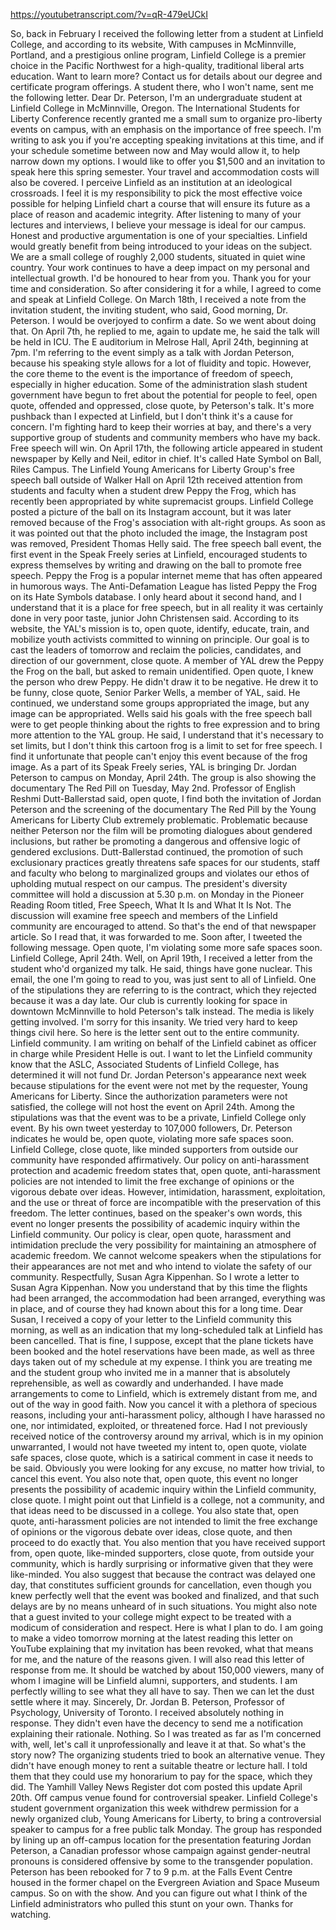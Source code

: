 https://youtubetranscript.com/?v=qR-479eUCkI

 So, back in February I received the following letter from a student at Linfield College, and according to its website, With campuses in McMinnville, Portland, and a prestigious online program, Linfield College is a premier choice in the Pacific Northwest for a high-quality, traditional liberal arts education. Want to learn more? Contact us for details about our degree and certificate program offerings. A student there, who I won't name, sent me the following letter. Dear Dr. Peterson, I'm an undergraduate student at Linfield College in McMinnville, Oregon. The International Students for Liberty Conference recently granted me a small sum to organize pro-liberty events on campus, with an emphasis on the importance of free speech. I'm writing to ask you if you're accepting speaking invitations at this time, and if your schedule sometime between now and May would allow it, to help narrow down my options. I would like to offer you $1,500 and an invitation to speak here this spring semester. Your travel and accommodation costs will also be covered. I perceive Linfield as an institution at an ideological crossroads. I feel it is my responsibility to pick the most effective voice possible for helping Linfield chart a course that will ensure its future as a place of reason and academic integrity. After listening to many of your lectures and interviews, I believe your message is ideal for our campus. Honest and productive argumentation is one of your specialties. Linfield would greatly benefit from being introduced to your ideas on the subject. We are a small college of roughly 2,000 students, situated in quiet wine country. Your work continues to have a deep impact on my personal and intellectual growth. I'd be honoured to hear from you. Thank you for your time and consideration. So after considering it for a while, I agreed to come and speak at Linfield College. On March 18th, I received a note from the invitation student, the inviting student, who said, Good morning, Dr. Peterson. I would be overjoyed to confirm a date. So we went about doing that. On April 7th, he replied to me, again to update me, he said the talk will be held in ICU. The E auditorium in Melrose Hall, April 24th, beginning at 7pm. I'm referring to the event simply as a talk with Jordan Peterson, because his speaking style allows for a lot of fluidity and topic. However, the core theme to the event is the importance of freedom of speech, especially in higher education. Some of the administration slash student government have begun to fret about the potential for people to feel, open quote, offended and oppressed, close quote, by Peterson's talk. It's more pushback than I expected at Linfield, but I don't think it's a cause for concern. I'm fighting hard to keep their worries at bay, and there's a very supportive group of students and community members who have my back. Free speech will win. On April 17th, the following article appeared in student newspaper by Kelly and Neil, editor in chief. It's called Hate Symbol on Ball, Riles Campus. The Linfield Young Americans for Liberty Group's free speech ball outside of Walker Hall on April 12th received attention from students and faculty when a student drew Peppy the Frog, which has recently been appropriated by white supremacist groups. Linfield College posted a picture of the ball on its Instagram account, but it was later removed because of the Frog's association with alt-right groups. As soon as it was pointed out that the photo included the image, the Instagram post was removed, President Thomas Helly said. The free speech ball event, the first event in the Speak Freely series at Linfield, encouraged students to express themselves by writing and drawing on the ball to promote free speech. Peppy the Frog is a popular internet meme that has often appeared in humorous ways. The Anti-Defamation League has listed Peppy the Frog on its Hate Symbols database. I only heard about it second hand, and I understand that it is a place for free speech, but in all reality it was certainly done in very poor taste, junior John Christensen said. According to its website, the YAL's mission is to, open quote, identify, educate, train, and mobilize youth activists committed to winning on principle. Our goal is to cast the leaders of tomorrow and reclaim the policies, candidates, and direction of our government, close quote. A member of YAL drew the Peppy the Frog on the ball, but asked to remain unidentified. Open quote, I knew the person who drew Peppy. He didn't draw it to be negative. He drew it to be funny, close quote, Senior Parker Wells, a member of YAL, said. He continued, we understand some groups appropriated the image, but any image can be appropriated. Wells said his goals with the free speech ball were to get people thinking about the rights to free expression and to bring more attention to the YAL group. He said, I understand that it's necessary to set limits, but I don't think this cartoon frog is a limit to set for free speech. I find it unfortunate that people can't enjoy this event because of the frog image. As a part of its Speak Freely series, YAL is bringing Dr. Jordan Peterson to campus on Monday, April 24th. The group is also showing the documentary The Red Pill on Tuesday, May 2nd. Professor of English Reshmi Dutt-Ballerstad said, open quote, I find both the invitation of Jordan Peterson and the screening of the documentary The Red Pill by the Young Americans for Liberty Club extremely problematic. Problematic because neither Peterson nor the film will be promoting dialogues about gendered inclusions, but rather be promoting a dangerous and offensive logic of gendered exclusions. Dutt-Ballerstad continued, the promotion of such exclusionary practices greatly threatens safe spaces for our students, staff and faculty who belong to marginalized groups and violates our ethos of upholding mutual respect on our campus. The president's diversity committee will hold a discussion at 5.30 p.m. on Monday in the Pioneer Reading Room titled, Free Speech, What It Is and What It Is Not. The discussion will examine free speech and members of the Linfield community are encouraged to attend. So that's the end of that newspaper article. So I read that, it was forwarded to me. Soon after, I tweeted the following message. Open quote, I'm violating some more safe spaces soon. Linfield College, April 24th. Well, on April 19th, I received a letter from the student who'd organized my talk. He said, things have gone nuclear. This email, the one I'm going to read to you, was just sent to all of Linfield. One of the stipulations they are referring to is the contract, which they rejected because it was a day late. Our club is currently looking for space in downtown McMinnville to hold Peterson's talk instead. The media is likely getting involved. I'm sorry for this insanity. We tried very hard to keep things civil here. So here is the letter sent out to the entire community. Linfield community. I am writing on behalf of the Linfield cabinet as officer in charge while President Helle is out. I want to let the Linfield community know that the ASLC, Associated Students of Linfield College, has determined it will not fund Dr. Jordan Peterson's appearance next week because stipulations for the event were not met by the requester, Young Americans for Liberty. Since the authorization parameters were not satisfied, the college will not host the event on April 24th. Among the stipulations was that the event was to be a private, Linfield College only event. By his own tweet yesterday to 107,000 followers, Dr. Peterson indicates he would be, open quote, violating more safe spaces soon. Linfield College, close quote, like minded supporters from outside our community have responded affirmatively. Our policy on anti-harassment protection and academic freedom states that, open quote, anti-harassment policies are not intended to limit the free exchange of opinions or the vigorous debate over ideas. However, intimidation, harassment, exploitation, and the use or threat of force are incompatible with the preservation of this freedom. The letter continues, based on the speaker's own words, this event no longer presents the possibility of academic inquiry within the Linfield community. Our policy is clear, open quote, harassment and intimidation preclude the very possibility for maintaining an atmosphere of academic freedom. We cannot welcome speakers when the stipulations for their appearances are not met and who intend to violate the safety of our community. Respectfully, Susan Agra Kippenhan. So I wrote a letter to Susan Agra Kippenhan. Now you understand that by this time the flights had been arranged, the accommodation had been arranged, everything was in place, and of course they had known about this for a long time. Dear Susan, I received a copy of your letter to the Linfield community this morning, as well as an indication that my long-scheduled talk at Linfield has been cancelled. That is fine, I suppose, except that the plane tickets have been booked and the hotel reservations have been made, as well as three days taken out of my schedule at my expense. I think you are treating me and the student group who invited me in a manner that is absolutely reprehensible, as well as cowardly and underhanded. I have made arrangements to come to Linfield, which is extremely distant from me, and out of the way in good faith. Now you cancel it with a plethora of specious reasons, including your anti-harassment policy, although I have harassed no one, nor intimidated, exploited, or threatened force. Had I not previously received notice of the controversy around my arrival, which is in my opinion unwarranted, I would not have tweeted my intent to, open quote, violate safe spaces, close quote, which is a satirical comment in case it needs to be said. Obviously you were looking for any excuse, no matter how trivial, to cancel this event. You also note that, open quote, this event no longer presents the possibility of academic inquiry within the Linfield community, close quote. I might point out that Linfield is a college, not a community, and that ideas need to be discussed in a college. You also state that, open quote, anti-harassment policies are not intended to limit the free exchange of opinions or the vigorous debate over ideas, close quote, and then proceed to do exactly that. You also mention that you have received support from, open quote, like-minded supporters, close quote, from outside your community, which is hardly surprising or informative given that they were like-minded. You also suggest that because the contract was delayed one day, that constitutes sufficient grounds for cancellation, even though you knew perfectly well that the event was booked and finalized, and that such delays are by no means unheard of in such situations. You might also note that a guest invited to your college might expect to be treated with a modicum of consideration and respect. Here is what I plan to do. I am going to make a video tomorrow morning at the latest reading this letter on YouTube explaining that my invitation has been revoked, what that means for me, and the nature of the reasons given. I will also read this letter of response from me. It should be watched by about 150,000 viewers, many of whom I imagine will be Linfield alumni, supporters, and students. I am perfectly willing to see what they all have to say. Then we can let the dust settle where it may. Sincerely, Dr. Jordan B. Peterson, Professor of Psychology, University of Toronto. I received absolutely nothing in response. They didn't even have the decency to send me a notification explaining their rationale. Nothing. So I was treated as far as I'm concerned with, well, let's call it unprofessionally and leave it at that. So what's the story now? The organizing students tried to book an alternative venue. They didn't have enough money to rent a suitable theatre or lecture hall. I told them that they could use my honorarium to pay for the space, which they did. The Yamhill Valley News Register dot com posted this update April 20th. Off campus venue found for controversial speaker. Linfield College's student government organization this week withdrew permission for a newly organized club, Young Americans for Liberty, to bring a controversial speaker to campus for a free public talk Monday. The group has responded by lining up an off-campus location for the presentation featuring Jordan Peterson, a Canadian professor whose campaign against gender-neutral pronouns is considered offensive by some to the transgender population. Peterson has been rebooked for 7 to 9 p.m. at the Falls Event Centre housed in the former chapel on the Evergreen Aviation and Space Museum campus. So on with the show. And you can figure out what I think of the Linfield administrators who pulled this stunt on your own. Thanks for watching.